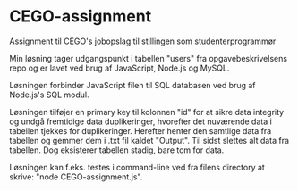 # CEGO-assignment
Assignment til CEGO's jobopslag til stillingen som studenterprogrammør

Min løsning tager udgangspunkt i tabellen "users" fra opgavebeskrivelsens repo og er lavet ved brug af JavaScript, Node.js og MySQL.

Løsningen forbinder JavaScript filen til SQL databasen ved brug af Node.js's SQL modul.

Løsningen tilføjer en primary key til kolonnen "id" for at sikre data integrity og undgå fremtidige data duplikeringer, hvorefter det nuværende data i tabellen tjekkes for duplikeringer.
Herefter henter den samtlige data fra tabellen og gemmer dem i .txt fil kaldet "Output".
Til sidst slettes alt data fra tabellen. Dog eksisterer tabellen stadig, bare tom for data.

Løsningen kan f.eks. testes i command-line ved fra filens directory at skrive: "node CEGO-assignment.js".
